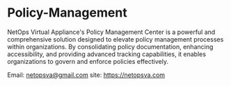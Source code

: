 # Policy-Management
NetOps Virtual Appliance's Policy Management Center is a powerful and comprehensive solution designed to elevate policy management processes within organizations. By consolidating policy documentation, enhancing accessibility, and providing advanced tracking capabilities, it enables organizations to govern and enforce policies effectively.

Email: netopsva@gmail.com
site: https://netopsva.com
